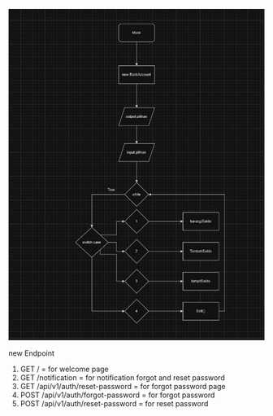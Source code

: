 ![image](public/flowchart.jpg)

new Endpoint
1. GET / = for welcome page
2. GET /notification = for notification forgot and reset password
3. GET /api/v1/auth/reset-password = for forgot password page
3. POST /api/v1/auth/forgot-password = for forgot password
4. POST /api/v1/auth/reset-password = for reset password

